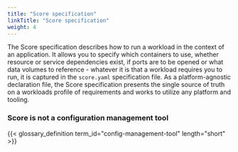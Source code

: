 ```yaml
---
title: "Score specification"
linkTitle: "Score specification"
weight: 4
---
```


The Score specification describes how to run a workload in the context of an application. It allows you to specify which containers to use, whether resource or service dependencies exist, if ports are to be opened or what data volumes to reference - whatever it is that a workload requires you to run, it is captured in the `score.yaml` specification file. As a platform-agnostic declaration file, the Score specification presents the single source of truth on a workloads profile of requirements and works to utilize any platform and tooling.

### Score is not a configuration management tool

{{< glossary_definition term_id="config-management-tool" length="short" >}}
